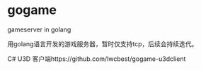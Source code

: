 # gogame
gameserver in golang


用golang语言开发的游戏服务器，暂时仅支持tcp，后续会持续迭代。


C# U3D 客户端https://github.com/lwcbest/gogame-u3dclient
